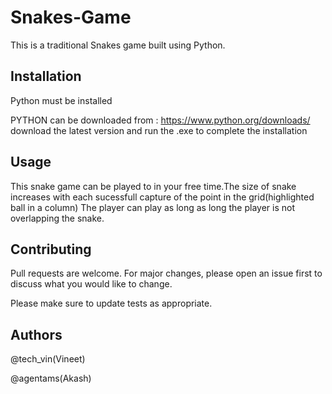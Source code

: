 # Snakes-Game
This is a traditional Snakes game built using Python.

## Installation

Python  must be installed

PYTHON can be downloaded from :
 https://www.python.org/downloads/
 download the latest version and run the .exe to complete the installation  

## Usage
This snake game  can be played to in your free time.The size of snake increases with each sucessfull capture of the point in the grid(highlighted ball in a column) The player can play as long as long the player is not overlapping  the snake.

## Contributing
Pull requests are welcome. For major changes, please open an issue first to discuss what you would like to change.

Please make sure to update tests as appropriate.

## Authors
@tech_vin(Vineet)

@agentams(Akash)
